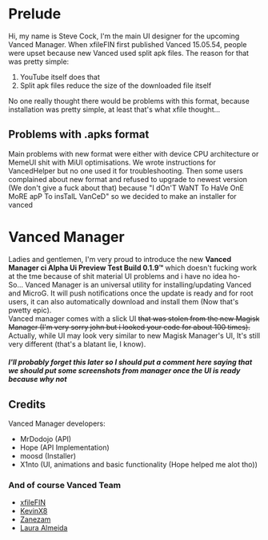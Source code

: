 # Prelude
Hi, my name is Steve Cock, I'm the main UI designer for the upcoming Vanced Manager. When xfileFIN first published Vanced 15.05.54, people were upset because new Vanced used split apk files. The reason for that was pretty simple:  
1) YouTube itself does that  
2) Split apk files reduce the size of the downloaded file itself  

No one really thought there would be problems with this format, because installation was pretty simple, at least that's what xfile thought...  
## Problems with .apks format
Main problems with new format were either with device CPU architecture or MemeUI shit with MiUI optimisations. We wrote instructions for VancedHelper but no one used it for troubleshooting. Then some users complained about new format and refused to upgrade to newest version (We don't give a fuck about that) because "I dOn'T WaNT To HaVe OnE MoRE apP To insTalL VanCeD" so we decided to make an installer for vanced  
# Vanced Manager
Ladies and gentlemen, I'm very proud to introduce the new **Vanced Manager ci Alpha Ui Preview Test Build 0.1.9™** which doesn't fucking work at the tme because of shit material UI problems and i have no idea ho-  
So... Vanced Manager is an universal utility for installing/updating Vanced and MicroG. It will push notifications once the update is ready and for root users, it can also automatically download and install them (Now that's pwetty epic).  
Vanced manager comes with a slick UI ~~that was stolen from the new Magisk Manager (I'm very sorry john but i looked your code for about 100 times).~~ Actually, while UI may look very similar to new Magisk Manager's UI, It's still very different (that's a blatant lie, I know).  
##### I'll probably forget this later so I should put a comment here saying that we should put some screenshots from manager once the UI is ready because why not
## Credits
Vanced Manager developers:  
- MrDodojo (API)  
- Hope (API Implementation)  
- moosd (Installer)  
- X1nto (UI, animations and basic functionality (Hope helped me alot tho))
### And of course Vanced Team
- [xfileFIN](https://vancedyoutube.com/wp-content/uploads/2019/10/4.jpeg)
- [KevinX8](https://vancedyoutube.com/wp-content/uploads/2019/10/2.jpeg)
- [Zanezam](https://vancedyoutube.com/wp-content/uploads/2019/10/3.jpeg)
- [Laura Almeida](https://vancedyoutube.com/wp-content/uploads/2019/10/1.jpeg)
